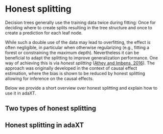 # Honest splitting

Decision trees generally use the training data twice during fitting: Once for
deciding where to create splits resulting in the tree structure and once to
create a prediction for each leaf node.

While such a double use of the data may lead to overfitting, the effect is often
negligible, in particular when otherwise regularizing (e.g., fitting a forest or
constraining the maximum depth). Nevertheless it can be beneficial to adapt the
splitting to improve generalization performance. One way of achieving this is
via _honest splitting_
([Athey and Imbens, 2016](https://doi.org/10.1073/pnas.1510489113)). The
approach was originally developed in the context of causal effect estimation,
where the bias is shown to be reduced by honest splitting allowing for inference
on the causal effects.

Below we provide a short overview over honest splitting and explain how to use
it in adaXT.

## Two types of honest splitting

## Honest splitting in adaXT

